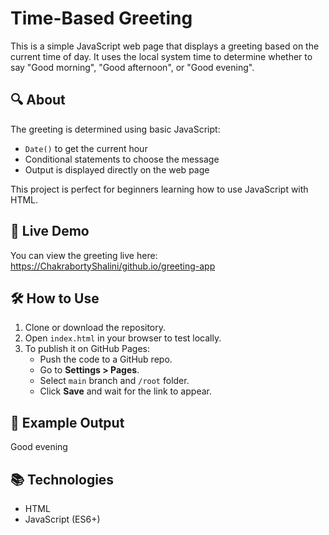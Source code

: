 
# Time-Based Greeting
This is a simple JavaScript web page that displays a greeting based on the current time of day. It uses the local system time to determine whether to say "Good morning", "Good afternoon", or "Good evening".

## 🔍 About

The greeting is determined using basic JavaScript:
- `Date()` to get the current hour
- Conditional statements to choose the message
- Output is displayed directly on the web page

This project is perfect for beginners learning how to use JavaScript with HTML.

## 🚀 Live Demo

You can view the greeting live here: [https://ChakrabortyShalini/github.io/greeting-app](https://ChakrabortyShalini.github.io/greeting-app)  

## 🛠️ How to Use

1. Clone or download the repository.
2. Open `index.html` in your browser to test locally.
3. To publish it on GitHub Pages:
   - Push the code to a GitHub repo.
   - Go to **Settings > Pages**.
   - Select `main` branch and `/root` folder.
   - Click **Save** and wait for the link to appear.

## 📄 Example Output
Good evening

## 📚 Technologies
- HTML 
- JavaScript (ES6+)
